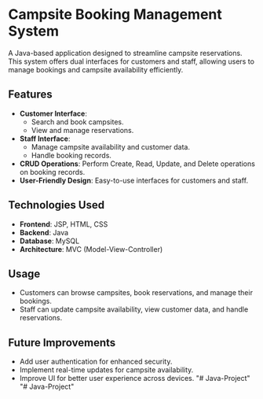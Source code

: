 # Campsite Booking Management System

A Java-based application designed to streamline campsite reservations. This system offers dual interfaces for customers and staff, allowing users to manage bookings and campsite availability efficiently.

## Features
- **Customer Interface**: 
  - Search and book campsites.
  - View and manage reservations.
- **Staff Interface**:
  - Manage campsite availability and customer data.
  - Handle booking records.
- **CRUD Operations**: Perform Create, Read, Update, and Delete operations on booking records.
- **User-Friendly Design**: Easy-to-use interfaces for customers and staff.

## Technologies Used
- **Frontend**: JSP, HTML, CSS
- **Backend**: Java
- **Database**: MySQL
- **Architecture**: MVC (Model-View-Controller)

## Usage
- Customers can browse campsites, book reservations, and manage their bookings.
- Staff can update campsite availability, view customer data, and handle reservations.

## Future Improvements
- Add user authentication for enhanced security.
- Implement real-time updates for campsite availability.
- Improve UI for better user experience across devices.
"# Java-Project" 
"# Java-Project" 
